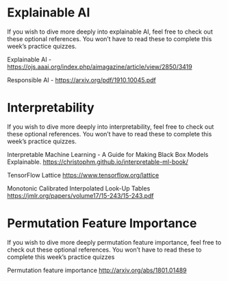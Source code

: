 # Explainable AI

If you wish to dive more deeply into explainable AI, feel free to check out these optional references. You won’t have to read these to complete this week’s practice quizzes.

Explainable AI - https://ojs.aaai.org/index.php/aimagazine/article/view/2850/3419

Responsible AI - https://arxiv.org/pdf/1910.10045.pdf


# Interpretability

If you wish to dive more deeply into interpretability, feel free to check out these optional references. You won’t have to read these to complete this week’s practice quizzes.

Interpretable Machine Learning - A Guide for Making Black Box Models Explainable. https://christophm.github.io/interpretable-ml-book/

TensorFlow Lattice https://www.tensorflow.org/lattice 

Monotonic Calibrated Interpolated Look-Up Tables https://jmlr.org/papers/volume17/15-243/15-243.pdf


# Permutation Feature Importance

If you wish to dive more deeply permutation feature importance, feel free to check out these optional references. You won’t have to read these to complete this week’s practice quizzes

Permutation feature importance http://arxiv.org/abs/1801.01489

